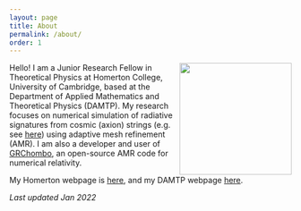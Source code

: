 ```yaml
---
layout: page
title: About
permalink: /about/
order: 1
---
```

<img src="https://amelialdrew.github.io/about/ProfilePicture.png" width="200" style="float:right">

Hello! I am a Junior Research Fellow in Theoretical Physics at Homerton College, University of Cambridge, based at the Department of Applied Mathematics and Theoretical Physics (DAMTP). My research focuses on numerical simulation of radiative signatures from cosmic (axion) strings (e.g. see [here](https://amelialdrew.github.io/)) using adaptive mesh refinement (AMR). I am also a developer and user of [GRChombo](https://www.grchombo.org/), an open-source AMR code for numerical relativity.

My Homerton webpage is [here](https://www.homerton.cam.ac.uk/people/amelia-drew), and my DAMTP webpage [here](https://www.damtp.cam.ac.uk/person/ad652).

_Last updated Jan 2022_
